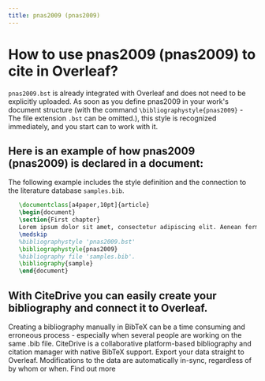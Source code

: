 ```yaml
---
title: pnas2009 (pnas2009)
---
```


# How to use pnas2009 (pnas2009) to cite in Overleaf? 
`pnas2009.bst` is already integrated with Overleaf and does not need to be explicitly uploaded. As soon as you define pnas2009 in your work's document structure (with the command `\bibliographystyle{pnas2009}` - The file extension `.bst` can be omitted.), this style is recognized immediately, and you start can to work with it.

## Here is an example of how pnas2009 (pnas2009) is declared in a document:
The following example includes the style definition and the connection to the literature database `samples.bib`.
```tex
   \documentclass[a4paper,10pt]{article}
   \begin{document}
   \section{First chapter}
   Lorem ipsum dolor sit amet, consectetur adipiscing elit. Aenean fermentum justo massa, ut maximus mauris sodales et. Aenean vel elit a erat rhoncus pharetra.
   \medskip
   %bibliographystyle 'pnas2009.bst'
   \bibliographystyle{pnas2009}
   %bibliography file 'samples.bib'.
   \bibliography{sample}
   \end{document}
```

## With CiteDrive you can easily create your bibliography and connect it to Overleaf. 
Creating a bibliography manually in BibTeX can be a time consuming and erroneous process - especially when several people are working on the same .bib file. CiteDrive is a collaborative platform-based bibliography and citation manager with native BibTeX support. Export your data straight to Overleaf. Modifications to the data are automatically in-sync, regardless of by whom or when. Find out more